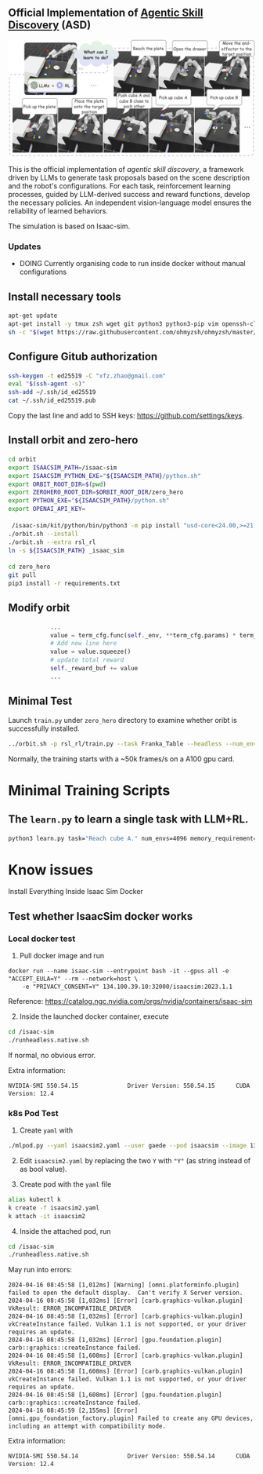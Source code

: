 ## Official Implementation of [Agentic Skill Discovery](https://arxiv.org/abs/2405.15019) (ASD)

![](resources/demo.png)

This is the official implementation of *agentic skill discovery*, a framework driven by LLMs to generate task proposals based on the scene description and the robot's configurations. For each task, reinforcement learning processes, guided by LLM-derived success and reward functions, develop the necessary policies. An independent vision-language model ensures the reliability of learned behaviors.

The simulation is based on Isaac-sim.

### Updates

- DOING Currently organising code to run inside docker without manual configurations


## Install necessary tools
```bash
apt-get update
apt-get install -y tmux zsh wget git python3 python3-pip vim openssh-client
sh -c "$(wget https://raw.githubusercontent.com/ohmyzsh/ohmyzsh/master/tools/install.sh -O -)"
```

## Configure Gitub authorization
```bash
ssh-keygen -t ed25519 -C "xfz.zhao@gmail.com"
eval "$(ssh-agent -s)"
ssh-add ~/.ssh/id_ed25519
cat ~/.ssh/id_ed25519.pub
```
Copy the last line and add to SSH keys: https://github.com/settings/keys.

## Install orbit and zero-hero
```bash
cd orbit
export ISAACSIM_PATH=/isaac-sim
export ISAACSIM_PYTHON_EXE="${ISAACSIM_PATH}/python.sh"
export ORBIT_ROOT_DIR=$(pwd)
export ZEROHERO_ROOT_DIR=$ORBIT_ROOT_DIR/zero_hero
export PYTHON_EXE="${ISAACSIM_PATH}/python.sh"
export OPENAI_API_KEY=

 /isaac-sim/kit/python/bin/python3 -m pip install "usd-core<24.00,>=21.11"
./orbit.sh --install
./orbit.sh --extra rsl_rl
ln -s ${ISAACSIM_PATH} _isaac_sim

cd zero_hero
git pull
pip3 install -r requirements.txt

```
## Modify orbit

```python
            ...
            value = term_cfg.func(self._env, **term_cfg.params) * term_cfg.weight * dt
            # Add new line here
            value = value.squeeze()
            # update total reward
            self._reward_buf += value
            ...
```

## Minimal Test 

Launch `train.py` under `zero_hero` directory to examine whether oribt is successfully installed.
```bash
../orbit.sh -p rsl_rl/train.py --task Franka_Table --headless --num_envs 4096 --max_iterations 10
```

Normally, the training starts with a ~50k frames/s on a A100 gpu card.

# Minimal Training Scripts

## The `learn.py` to learn a single task with LLM+RL.
```bash
python3 learn.py task="Reach cube A." num_envs=4096 memory_requirement=32 min_gpu=90 temperature=0.7
```

# Know issues

Install Everything Inside Isaac Sim Docker

## Test whether IsaacSim docker works

### Local docker test
1. Pull docker image and run
```
docker run --name isaac-sim --entrypoint bash -it --gpus all -e "ACCEPT_EULA=Y" --rm --network=host \
    -e "PRIVACY_CONSENT=Y" 134.100.39.10:32000/isaacsim:2023.1.1
```

Reference: https://catalog.ngc.nvidia.com/orgs/nvidia/containers/isaac-sim

2. Inside the launched docker container, execute
```bash
cd /isaac-sim
./runheadless.native.sh
```
If normal, no obvious error.

Extra information:
```text
NVIDIA-SMI 550.54.15              Driver Version: 550.54.15      CUDA Version: 12.4
```

### k8s Pod Test

1. Create `yaml` with 
```bash
./mlpod.py --yaml isaacsim2.yaml --user gaede --pod isaacsim --image 134.100.39.10:32000/isaacsim:2023.1.1 --gpumem 60 --env ACCEPT_EULA=Y PRIVACY_CONSENT=Y -- /bin/bash
```
2. Edit `isaacsim2.yaml` by replacing the two `Y` with `"Y"` (as string instead of as bool value).

3. Create pod with the `yaml` file
```bash
alias kubectl k
k create -f isaacsim2.yaml
k attach -it isaacsim2
```

4. Inside the attached pod, run
```bash
cd /isaac-sim
./runheadless.native.sh
```

May run into errors:
```text
2024-04-16 08:45:58 [1,012ms] [Warning] [omni.platforminfo.plugin] failed to open the default display.  Can't verify X Server version.
2024-04-16 08:45:58 [1,032ms] [Error] [carb.graphics-vulkan.plugin] VkResult: ERROR_INCOMPATIBLE_DRIVER
2024-04-16 08:45:58 [1,032ms] [Error] [carb.graphics-vulkan.plugin] vkCreateInstance failed. Vulkan 1.1 is not supported, or your driver requires an update.
2024-04-16 08:45:58 [1,032ms] [Error] [gpu.foundation.plugin] carb::graphics::createInstance failed.
2024-04-16 08:45:58 [1,608ms] [Error] [carb.graphics-vulkan.plugin] VkResult: ERROR_INCOMPATIBLE_DRIVER
2024-04-16 08:45:58 [1,608ms] [Error] [carb.graphics-vulkan.plugin] vkCreateInstance failed. Vulkan 1.1 is not supported, or your driver requires an update.
2024-04-16 08:45:58 [1,608ms] [Error] [gpu.foundation.plugin] carb::graphics::createInstance failed.
2024-04-16 08:45:59 [2,155ms] [Error] [omni.gpu_foundation_factory.plugin] Failed to create any GPU devices, including an attempt with compatibility mode.
```

Extra information:
```text
NVIDIA-SMI 550.54.14              Driver Version: 550.54.14      CUDA Version: 12.4
```